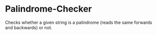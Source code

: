 # Palindrome-Checker
 Checks whether a given string is a palindrome (reads the same forwards and backwards) or not.

